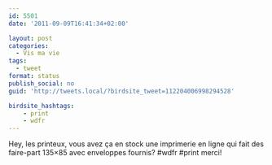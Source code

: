 ```yaml
---
id: 5501
date: '2011-09-09T16:41:34+02:00'

layout: post
categories:
  - Vis ma vie
tags:
  - tweet
format: status
publish_social: no
guid: 'http://tweets.local/?birdsite_tweet=112204006998294528'

birdsite_hashtags:
    - print
    - wdfr
---
```


Hey, les printeux, vous avez ça en stock une imprimerie en ligne qui fait des faire-part 135×85 avec enveloppes fournis? #wdfr #print merci!